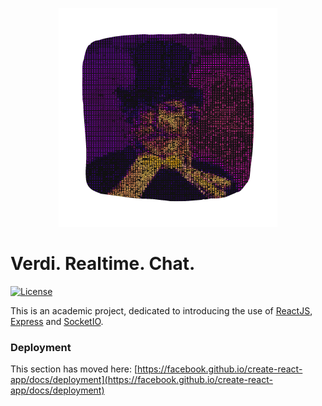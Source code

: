<p align="center">
  <img src="https://github.com/Lobones/Verdi/blob/master/images/verdi.png?raw=true" alt="Verdi."/>
</p>

# Verdi. Realtime. Chat.
[![License](https://img.shields.io/github/license/Lobones/Verdi)](https://github.com/Lobones/Verdi/blob/master/LICENSE "License")

This is an academic project, dedicated to introducing the use of [ReactJS](https://reactjs.org), [Express](https://expressjs.com) and [SocketIO](https://socket.io).

### Deployment

This section has moved here: [https://facebook.github.io/create-react-app/docs/deployment](https://facebook.github.io/create-react-app/docs/deployment)
